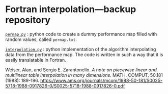 # Fortran interpolation—backup repository

[`permap.py`](./permap.py) : python code to create a dummy performance map
filled with random values, called `permap.txt`.

[`interpolation.py`](./interpolation.py) : python implementation of the
algorithm interpolating data from the performance map. The code is written in
such a way that it is easily translatable in Fortran.

Weiser, Alan, and Sergio E. Zarantonello. *A note on piecewise linear and multilinear table interpolation in many dimensions.* MATH. COMPUT. 50.181 (1988): 189-196. https://www.ams.org/journals/mcom/1988-50-181/S0025-5718-1988-0917826-0/S0025-5718-1988-0917826-0.pdf
